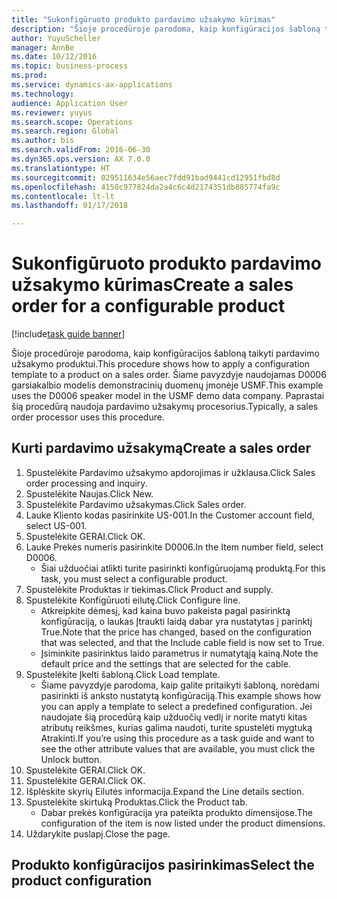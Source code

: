 ```yaml
--- 
title: "Sukonfigūruoto produkto pardavimo užsakymo kūrimas"
description: "Šioje procedūroje parodoma, kaip konfigūracijos šabloną taikyti pardavimo užsakymo produktui."
author: YuyuScheller
manager: AnnBe
ms.date: 10/12/2016
ms.topic: business-process
ms.prod: 
ms.service: dynamics-ax-applications
ms.technology: 
audience: Application User
ms.reviewer: yuyus
ms.search.scope: Operations
ms.search.region: Global
ms.author: bis
ms.search.validFrom: 2016-06-30
ms.dyn365.ops.version: AX 7.0.0
ms.translationtype: HT
ms.sourcegitcommit: 029511634e56aec7fdd91bad9441cd12951fbd8d
ms.openlocfilehash: 4150c977824da2a4c6c4d2174351db885774fa9c
ms.contentlocale: lt-lt
ms.lasthandoff: 01/17/2018

---
```

# <a name="create-a-sales-order-for-a-configurable-product"></a><span data-ttu-id="b054b-103">Sukonfigūruoto produkto pardavimo užsakymo kūrimas</span><span class="sxs-lookup"><span data-stu-id="b054b-103">Create a sales order for a configurable product</span></span>

[!include[task guide banner](../../includes/task-guide-banner.md)]

<span data-ttu-id="b054b-104">Šioje procedūroje parodoma, kaip konfigūracijos šabloną taikyti pardavimo užsakymo produktui.</span><span class="sxs-lookup"><span data-stu-id="b054b-104">This procedure shows how to apply a configuration template to a product on a sales order.</span></span> <span data-ttu-id="b054b-105">Šiame pavyzdyje naudojamas D0006 garsiakalbio modelis demonstracinių duomenų įmonėje USMF.</span><span class="sxs-lookup"><span data-stu-id="b054b-105">This example uses the D0006 speaker model in the USMF demo data company.</span></span> <span data-ttu-id="b054b-106">Paprastai šią procedūrą naudoja pardavimo užsakymų procesorius.</span><span class="sxs-lookup"><span data-stu-id="b054b-106">Typically, a sales order processor uses this procedure.</span></span>


## <a name="create-a-sales-order"></a><span data-ttu-id="b054b-107">Kurti pardavimo užsakymą</span><span class="sxs-lookup"><span data-stu-id="b054b-107">Create a sales order</span></span>
1. <span data-ttu-id="b054b-108">Spustelėkite Pardavimo užsakymo apdorojimas ir užklausa.</span><span class="sxs-lookup"><span data-stu-id="b054b-108">Click Sales order processing and inquiry.</span></span>
2. <span data-ttu-id="b054b-109">Spustelėkite Naujas.</span><span class="sxs-lookup"><span data-stu-id="b054b-109">Click New.</span></span>
3. <span data-ttu-id="b054b-110">Spustelėkite Pardavimo užsakymas.</span><span class="sxs-lookup"><span data-stu-id="b054b-110">Click Sales order.</span></span>
4. <span data-ttu-id="b054b-111">Lauke Kliento kodas pasirinkite US-001.</span><span class="sxs-lookup"><span data-stu-id="b054b-111">In the Customer account field, select US-001.</span></span> 
5. <span data-ttu-id="b054b-112">Spustelėkite GERAI.</span><span class="sxs-lookup"><span data-stu-id="b054b-112">Click OK.</span></span>
6. <span data-ttu-id="b054b-113">Lauke Prekės numeris pasirinkite D0006.</span><span class="sxs-lookup"><span data-stu-id="b054b-113">In the Item number field, select D0006.</span></span>
    * <span data-ttu-id="b054b-114">Šiai užduočiai atlikti turite pasirinkti konfigūruojamą produktą.</span><span class="sxs-lookup"><span data-stu-id="b054b-114">For this task, you must select a configurable product.</span></span>  
7. <span data-ttu-id="b054b-115">Spustelėkite Produktas ir tiekimas.</span><span class="sxs-lookup"><span data-stu-id="b054b-115">Click Product and supply.</span></span>
8. <span data-ttu-id="b054b-116">Spustelėkite Konfigūruoti eilutę.</span><span class="sxs-lookup"><span data-stu-id="b054b-116">Click Configure line.</span></span>
    * <span data-ttu-id="b054b-117">Atkreipkite dėmesį, kad kaina buvo pakeista pagal pasirinktą konfigūraciją, o laukas Įtraukti laidą dabar yra nustatytas į parinktį True.</span><span class="sxs-lookup"><span data-stu-id="b054b-117">Note that the price has changed, based on the configuration that was selected, and that the Include cable field is now set to True.</span></span>  
    * <span data-ttu-id="b054b-118">Įsiminkite pasirinktus laido parametrus ir numatytąją kainą.</span><span class="sxs-lookup"><span data-stu-id="b054b-118">Note the default price and the settings that are selected for the cable.</span></span>  
9. <span data-ttu-id="b054b-119">Spustelėkite Įkelti šabloną.</span><span class="sxs-lookup"><span data-stu-id="b054b-119">Click Load template.</span></span>
    * <span data-ttu-id="b054b-120">Šiame pavyzdyje parodoma, kaip galite pritaikyti šabloną, norėdami pasirinkti iš anksto nustatytą konfigūraciją.</span><span class="sxs-lookup"><span data-stu-id="b054b-120">This example shows how you can apply a template to select a predefined configuration.</span></span> <span data-ttu-id="b054b-121">Jei naudojate šią procedūrą kaip užduočių vedlį ir norite matyti kitas atributų reikšmes, kurias galima naudoti, turite spustelėti mygtuką Atrakinti.</span><span class="sxs-lookup"><span data-stu-id="b054b-121">If you’re using this procedure as a task guide and want to see the other attribute values that are available, you must click the Unlock button.</span></span>  
10. <span data-ttu-id="b054b-122">Spustelėkite GERAI.</span><span class="sxs-lookup"><span data-stu-id="b054b-122">Click OK.</span></span>
11. <span data-ttu-id="b054b-123">Spustelėkite GERAI.</span><span class="sxs-lookup"><span data-stu-id="b054b-123">Click OK.</span></span>
12. <span data-ttu-id="b054b-124">Išplėskite skyrių Eilutės informacija.</span><span class="sxs-lookup"><span data-stu-id="b054b-124">Expand the Line details section.</span></span>
13. <span data-ttu-id="b054b-125">Spustelėkite skirtuką Produktas.</span><span class="sxs-lookup"><span data-stu-id="b054b-125">Click the Product tab.</span></span>
    * <span data-ttu-id="b054b-126">Dabar prekės konfigūracija yra pateikta produkto dimensijose.</span><span class="sxs-lookup"><span data-stu-id="b054b-126">The configuration of the item is now listed under the product dimensions.</span></span>  
14. <span data-ttu-id="b054b-127">Uždarykite puslapį.</span><span class="sxs-lookup"><span data-stu-id="b054b-127">Close the page.</span></span>

## <a name="select-the-product-configuration"></a><span data-ttu-id="b054b-128">Produkto konfigūracijos pasirinkimas</span><span class="sxs-lookup"><span data-stu-id="b054b-128">Select the product configuration</span></span>



